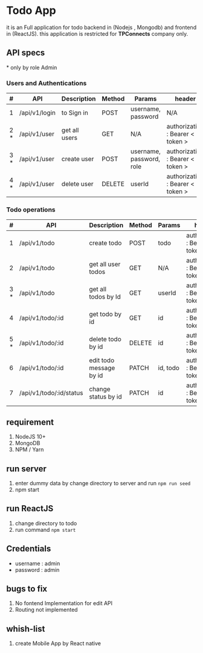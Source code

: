 # Todo App

it is an Full application for todo backend in (Nodejs , Mongodb) and frontend in (ReactJS).
this application is restricted for **TPConnects** company only.

## API specs

\* only by role Admin

### Users and Authentications

| #    | API           | Description   | Method | Params                   | header                           |
| ---- | ------------- | ------------- | ------ | ------------------------ | -------------------------------- |
| 1    | /api/v1/login | to Sign in    | POST   | username, password       | N/A                              |
| 2 \* | /api/v1/user  | get all users | GET    | N/A                      | authorization : Bearer < token > |
| 3 \* | /api/v1/user  | create user   | POST   | username, password, role | authorization : Bearer < token > |
| 4 \* | /api/v1/user  | delete user   | DELETE | userId                   | authorization : Bearer < token > |

### Todo operations

| #    | API                     | Description             | Method | Params   | header                           |
| ---- | ----------------------- | ----------------------- | ------ | -------- | -------------------------------- |
| 1    | /api/v1/todo            | create todo             | POST   | todo     | authorization : Bearer < token > |
| 2    | /api/v1/todo            | get all user todos      | GET    | N/A      | authorization : Bearer < token > |
| 3 \* | /api/v1/todo            | get all todos by Id     | GET    | userId   | authorization : Bearer < token > |
| 4    | /api/v1/todo/:id        | get todo by id          | GET    | id       | authorization : Bearer < token > |
| 5 \* | /api/v1/todo/:id        | delete todo by id       | DELETE | id       | authorization : Bearer < token > |
| 6    | /api/v1/todo/:id        | edit todo message by id | PATCH  | id, todo | authorization : Bearer < token > |
| 7    | /api/v1/todo/:id/status | change status by id     | PATCH  | id       | authorization : Bearer < token > |

## requirement

1. NodeJS 10+
2. MongoDB
3. NPM / Yarn

## run server

1. enter dummy data by change directory to server and run `npm run seed`
2. npm start

## run ReactJS

1. change directory to todo
2. run command `npm start`

## Credentials

- username : admin
- password : admin

## bugs to fix

1. No fontend Implementation for edit API
2. Routing not implemented

## whish-list

1. create Mobile App by React native

